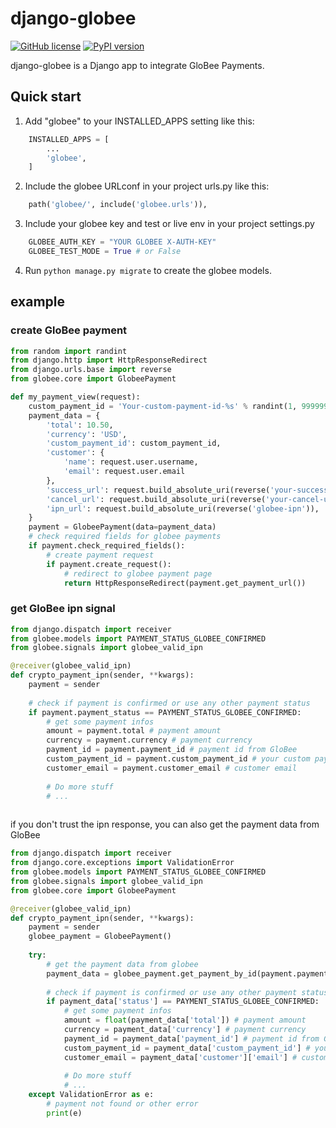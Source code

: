 # django-globee

[![GitHub license](https://img.shields.io/badge/license-MIT-brightgreen.svg)](https://raw.githubusercontent.com/lovvskillz/django-globee/master/LICENSE)
[![PyPI version](https://badge.fury.io/py/django-globee.svg)](https://badge.fury.io/py/django-globee)

django-globee is a Django app to integrate GloBee Payments.

Quick start
-----------

1. Add "globee" to your INSTALLED_APPS setting like this:
```python
    INSTALLED_APPS = [
        ...
        'globee',
    ]
```
2. Include the globee URLconf in your project urls.py like this:
```python
    path('globee/', include('globee.urls')),
```
    
3. Include your globee key and test or live env in your project settings.py
```python
    GLOBEE_AUTH_KEY = "YOUR GLOBEE X-AUTH-KEY"
    GLOBEE_TEST_MODE = True # or False
```


4. Run `python manage.py migrate` to create the globee models.


## example

### create GloBee payment

```python
from random import randint
from django.http import HttpResponseRedirect
from django.urls.base import reverse
from globee.core import GlobeePayment

def my_payment_view(request):
    custom_payment_id = 'Your-custom-payment-id-%s' % randint(1, 9999999)
    payment_data = {
        'total': 10.50,
        'currency': 'USD',
        'custom_payment_id': custom_payment_id,
        'customer': {
            'name': request.user.username,
            'email': request.user.email
        },
        'success_url': request.build_absolute_uri(reverse('your-success-url')),
        'cancel_url': request.build_absolute_uri(reverse('your-cancel-url')),
        'ipn_url': request.build_absolute_uri(reverse('globee-ipn')),
    }
    payment = GlobeePayment(data=payment_data)
    # check required fields for globee payments
    if payment.check_required_fields():
        # create payment request
        if payment.create_request():
            # redirect to globee payment page
            return HttpResponseRedirect(payment.get_payment_url())
```

### get GloBee ipn signal

```python
from django.dispatch import receiver
from globee.models import PAYMENT_STATUS_GLOBEE_CONFIRMED
from globee.signals import globee_valid_ipn

@receiver(globee_valid_ipn)
def crypto_payment_ipn(sender, **kwargs):
    payment = sender
    
    # check if payment is confirmed or use any other payment status
    if payment.payment_status == PAYMENT_STATUS_GLOBEE_CONFIRMED:
        # get some payment infos
        amount = payment.total # payment amount
        currency = payment.currency # payment currency
        payment_id = payment.payment_id # payment id from GloBee
        custom_payment_id = payment.custom_payment_id # your custom payment id
        customer_email = payment.customer_email # customer email
        
        # Do more stuff
        # ...
        
```

if you don't trust the ipn response, you can also get the payment data from GloBee

```python
from django.dispatch import receiver
from django.core.exceptions import ValidationError
from globee.models import PAYMENT_STATUS_GLOBEE_CONFIRMED
from globee.signals import globee_valid_ipn
from globee.core import GlobeePayment

@receiver(globee_valid_ipn)
def crypto_payment_ipn(sender, **kwargs):
    payment = sender
    globee_payment = GlobeePayment()
    
    try:
        # get the payment data from globee
        payment_data = globee_payment.get_payment_by_id(payment.payment_id)
        
        # check if payment is confirmed or use any other payment status
        if payment_data['status'] == PAYMENT_STATUS_GLOBEE_CONFIRMED:
            # get some payment infos
            amount = float(payment_data['total']) # payment amount
            currency = payment_data['currency'] # payment currency
            payment_id = payment_data['payment_id'] # payment id from GloBee
            custom_payment_id = payment_data['custom_payment_id'] # your custom payment id
            customer_email = payment_data['customer']['email'] # customer email
            
            # Do more stuff
            # ...
    except ValidationError as e:
        # payment not found or other error
        print(e)
```
